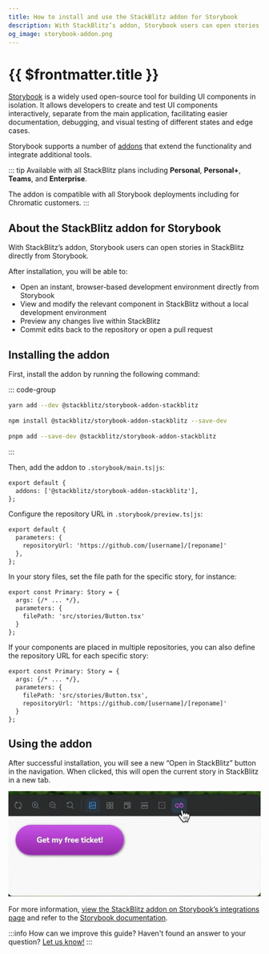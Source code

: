 ```yaml
---
title: How to install and use the StackBlitz addon for Storybook
description: With StackBlitz’s addon, Storybook users can open stories in StackBlitz directly from Storybook.
og_image: storybook-addon.png
---
```


# {{ $frontmatter.title }}

[Storybook](https://storybook.js.org/) is a widely used open-source tool for building UI components in isolation. It allows developers to create and test UI components interactively, separate from the main application, facilitating easier documentation, debugging, and visual testing of different states and edge cases.

Storybook supports a number of [addons](https://storybook.js.org/docs/addons) that extend the functionality and integrate additional tools.

::: tip Available with all StackBlitz plans including **Personal**, **Personal+**, **Teams**, and **Enterprise**.

The addon is compatible with all Storybook deployments including for Chromatic customers.
:::

## About the StackBlitz addon for Storybook

With StackBlitz’s addon, Storybook users can open stories in StackBlitz directly from Storybook.

After installation, you will be able to:

- Open an instant, browser-based development environment directly from Storybook
- View and modify the relevant component in StackBlitz without a local development environment
- Preview any changes live within StackBlitz
- Commit edits back to the repository or open a pull request

## **Installing the addon**

First, install the addon by running the following command:

::: code-group

```bash [yarn]
yarn add --dev @stackblitz/storybook-addon-stackblitz
```

```bash [npm]
npm install @stackblitz/storybook-addon-stackblitz --save-dev
```

```bash [pnpm]
pnpm add --save-dev @stackblitz/storybook-addon-stackblitz
```
:::

Then, add the addon to `.storybook/main.ts|js`:


```tsx
export default {
  addons: ['@stackblitz/storybook-addon-stackblitz'],
};

```

Configure the repository URL in `.storybook/preview.ts|js`:

```tsx
export default {
  parameters: {
    repositoryUrl: 'https://github.com/[username]/[reponame]'
  },
};
```

In your story files, set the file path for the specific story, for instance:

```tsx
export const Primary: Story = {
  args: {/* ... */},
  parameters: {
    filePath: 'src/stories/Button.tsx'
  }
};
```

If your components are placed in multiple repositories, you can also define the repository URL for each specific story:

```tsx
export const Primary: Story = {
  args: {/* ... */},
  parameters: {
    filePath: 'src/stories/Button.tsx',
    repositoryUrl: 'https://github.com/[username]/[reponame]'
  }
};
```

## Using the addon

After successful installation, you will see a new “Open in StackBlitz” button in the navigation. When clicked, this will open the current story in StackBlitz in a new tab.

![Open Storybook stories in StackBlitz](./assets/storybook-addon.png)

For more information, [view the StackBlitz addon on Storybook’s integrations page](https://storybook.js.org/addons/@stackblitz/storybook-addon-stackblitz/) and refer to the [Storybook documentation](https://storybook.js.org/docs/).


:::info How can we improve this guide?
Haven't found an answer to your question? [Let us know!](mailto:devrel@stackblitz.com)
:::
